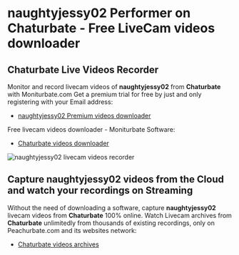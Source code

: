 # naughtyjessy02 Performer on Chaturbate - Free LiveCam videos downloader

## Chaturbate Live Videos Recorder

Monitor and record livecam videos of **naughtyjessy02** from **Chaturbate** with Moniturbate.com
Get a premium trial for free by just and only registering with your Email address:
* [naughtyjessy02 Premium videos downloader](https://moniturbate.com/request-demo-licence-key.html)

Free livecam videos downloader - Moniturbate Software:
* [Chaturbate videos downloader](https://moniturbate.com/moniturbate-download-software.html)

![naughtyjessy02 livecam videos recorder](https://peachurnet.com/templates/moniturbate-software.png)


## Capture naughtyjessy02 videos from the Cloud and watch your recordings on Streaming

Without the need of downloading a software, capture **naughtyjessy02** livecam videos from **Chaturbate** 100% online.
Watch Livecam archives from **Chaturbate** unlimitedly from thousands of existing recordings, only on Peachurbate.com and its websites network:
* [Chaturbate videos archives](https://peachurnet.com/)